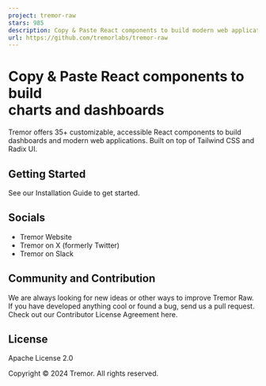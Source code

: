 ```yaml
---
project: tremor-raw
stars: 985
description: Copy & Paste React components to build modern web applications. 
url: https://github.com/tremorlabs/tremor-raw
---
```


  
  

  

  
  

Copy & Paste React components to build  
charts and dashboards
==============================================================

Tremor offers 35+ customizable, accessible React components to build dashboards and modern web applications. Built on top of Tailwind CSS and Radix UI.

  

  

Getting Started
---------------

See our Installation Guide to get started.

Socials
-------

-   Tremor Website
-   Tremor on X (formerly Twitter)
-   Tremor on Slack

Community and Contribution
--------------------------

We are always looking for new ideas or other ways to improve Tremor Raw. If you have developed anything cool or found a bug, send us a pull request. Check out our Contributor License Agreement here.

License
-------

Apache License 2.0

Copyright © 2024 Tremor. All rights reserved.
